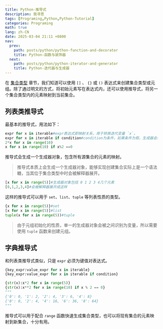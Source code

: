 ```yaml
---
title: Python-推导式
description: 我寻思
tags: [Programing,Python,Python-Tutorial]
categories: Programing
math: true
lang: zh-CN
date: 2025-03-04 21:11 +0800
nav:
  prev:
    path: posts/python/python-function-and-decorator
    title: Python-函数与装饰器
  next:
    path: posts/python/python-iterator-and-generator
    title: Python-迭代器与生成器
--- 
```


在 [集合类型](../python-collection) 章节，我们知道可以使用 `[]` 、 `{}` 或 `()` 表达式来创建集合类型或元组。除了通过明文的方式，将初始元素写在表达式内，还可以使用推导式，将另一个集合类型内的元素映射到当前集合。

## 列表类推导式

最基本的推导式，用法如下：

```python
expr for x in iterable#expr表达式即映射关系，用于转换迭代变量 `x`。
expr for x in iterable if condition#condition为条件，如果条件为假，生成器会忽略这一元素。
2*x for x in range(10)
x for x in range(10) if x%2 ==0
```

推导式会生成一个生成器对象，包含所有源集合的元素的映射。

> 推导式本质上会生成一个生成器对象，能够实现创建集合实际上是一个语法糖，当其位于集合类型中时会被解释器展开。

```python
[x for x in range(5)]#生成器对象包括 0 1 2 3 4几个元素
[0,1,2,3,4]#会被解释器展开成这样
```

这样的推导式可以用于 `set`、`list`、`tuple` 等列表性质的类型。

```python
{x for x in range(5)}#set
[x for x in range(5)]#list
tuple(x for x in range(5))#tuple
```

> 由于元组初始化的性质，单一的生成器对象会被之间识别为变量，所以需要使用 `tuple` 函数来创建元组。

## 字典推导式

和列表类推导式类似，只是 `expr` 必须为键值对表达式。

```python
{key_expr:value_expr for x in iterable}
{key_expr:value_expr for x in iterable if condition}

{str(x):x*2 for x in range(5)}
{str(x):x**2 for x in range(10) if x % 2 == 0}
"""
{'0': 0, '1': 2, '2': 4, '3': 6, '4': 8}
{'0': 0, '2': 4, '4': 16, '6': 36, '8': 64}
"""
```

推导式可以用于配合 `range` 函数快速生成集合类型，也可以将现有集合的元素映射到新集合，十分有用。
